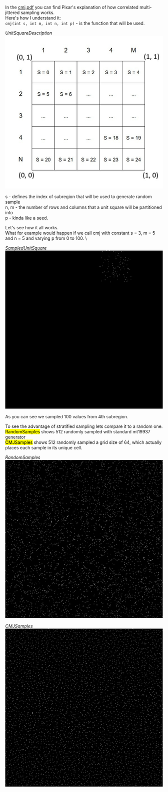 In the [cmj.pdf](https://graphics.pixar.com/library/MultiJitteredSampling/paper.pdf) you can find Pixar's explanation of how correlated multi-jittered sampling works. \
Here's how I understand it: \
`cmj(int s, int m, int n, int p)` - is the function that will be used.

*UnitSquareDescription* \
![UnitSquareDescription](./a.jpg "UnitSquareDescription")

s - defines the index of subregion that will be used to generate random sample \
n, m - the number of rows and columns that a unit square will be partitioned into \
p - kinda like a seed.

Let's see how it all works. \
What for example would happen if we call cmj with constant s = 3, m = 5 and n = 5 and varying p from 0 to 100. \

*SampledUnitSquare* \
![SampledUnitSquare](./b.bmp "SampledUnitSquare")

As you can see we sampled 100 values from 4th subregion.

To see the advantage of stratified sampling lets compare it to a random one. \
<mark>RandomSamples</mark> shows 512 randomly sampled with standard mt19937 generator \
<mark>CMJSamples</mark> shows 512 randomly sampled a grid size of 64, which actually places each sample in its unique cell.

*RandomSamples* \
![RandomSamples](./c.bmp "RandomSamples")

*CMJSamples* \
![CMJSamples](./d.bmp "CMJSamples")

